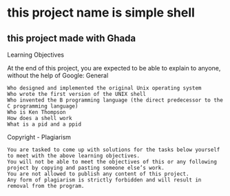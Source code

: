 # this project name is simple shell 
## this project made with Ghada

Learning Objectives

At the end of this project, you are expected to be able to explain to anyone, without the help of Google:
General

    Who designed and implemented the original Unix operating system
    Who wrote the first version of the UNIX shell
    Who invented the B programming language (the direct predecessor to the C programming language)
    Who is Ken Thompson
    How does a shell work
    What is a pid and a ppid
 
Copyright - Plagiarism

    You are tasked to come up with solutions for the tasks below yourself to meet with the above learning objectives.
    You will not be able to meet the objectives of this or any following project by copying and pasting someone else’s work.
    You are not allowed to publish any content of this project.
    Any form of plagiarism is strictly forbidden and will result in removal from the program.

